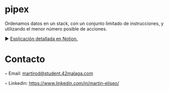 # pipex
Ordenamos datos en un stack, con un conjunto limitado de instrucciones, y utilizando el menor número posible de acciones.

► [Explicación detallada en Notion.](https://www.notion.so/push_swap-88358e73b0244bcb8de473879c5da05a)

# Contacto 

◦ Email: martirod@student.42malaga.com

◦ Linkedin: https://www.linkedin.com/in/martin-eliseo/
